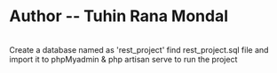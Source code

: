 <h1>Author -- Tuhin Rana Mondal</h1>
<br>
Create a database named as 'rest_project' 
find rest_project.sql file and import it to phpMyadmin & php artisan serve to run the project
